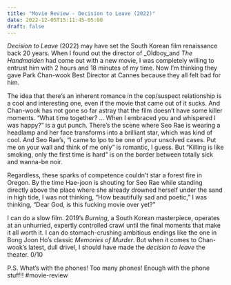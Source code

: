 ```yaml
---
title: "Movie Review - Decision to Leave (2022)"
date: 2022-12-05T15:11:45-05:00
draft: false
---
```

_Decision to Leave_ (2022) may have set the South Korean film renaissance back 20 years. When I found out the director of _Oldboy_and _The Handmaiden_ had come out with a new movie, I was completely willing to entrust him with 2 hours and 18 minutes of my time. Now I’m thinking they gave Park Chan-wook Best Director at Cannes because they all felt bad for him. 

The idea that there’s an inherent romance in the cop/suspect relationship is a cool and interesting one, even if the movie that came out of it sucks. And Chan-wook has not gone so far astray that the film doesn’t have some killer moments. “What time together? … When I embraced you and whispered I was happy?” is a gut punch. There’s the scene where Seo Rae is wearing a headlamp and her face transforms into a brilliant star, which was kind of cool. And Seo Rae’s, “I came to Ipo to be one of your unsolved cases. Put me on your wall and think of me only” is romantic, I guess. But “Killing is like smoking, only the first time is hard” is on the border between totally sick and wanna-be noir. 

Regardless, these sparks of competence couldn’t star a forest fire in Oregon. By the time Hae-joon is shouting for Seo Rae while standing directly above the place where she already drowned herself under the sand in high tide, I was not thinking, “How beautifully sad and poetic,” I was thinking, “Dear God, is this fucking movie over yet?”

I can do a slow film. 2019’s _Burning_, a South Korean masterpiece, operates at an unhurried, expertly controlled crawl until the final moments that make it all worth it. I can do stomach-crushing ambitious endings like the one in Bong Joon Ho’s classic _Memories of Murder_. But when it comes to Chan-wook’s latest, dull drivel, I should have made the _decision to leave_ the theater. 0/10

P.S. What’s with the phones! Too many phones! Enough with the phone stuff!!
#movie-review
